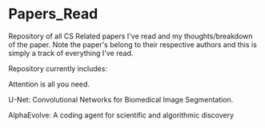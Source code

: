 # Papers_Read
Repository of all CS Related papers I've read and my thoughts/breakdown of the paper. Note the paper's belong to their respective authors and this is simply a track of everything I've read.

Repository currently includes:

Attention is all you need. 

U-Net: Convolutional Networks for Biomedical Image Segmentation.

AlphaEvolve: A coding agent for scientific and algorithmic discovery 
